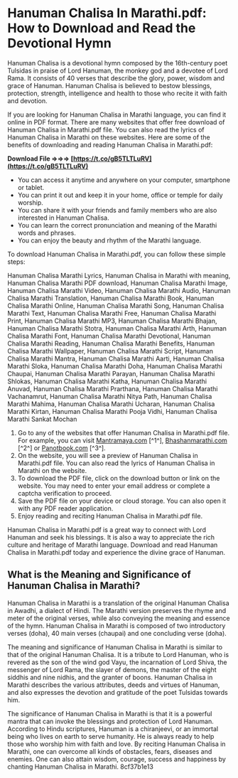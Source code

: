 
 
# Hanuman Chalisa In Marathi.pdf: How to Download and Read the Devotional Hymn
  
Hanuman Chalisa is a devotional hymn composed by the 16th-century poet Tulsidas in praise of Lord Hanuman, the monkey god and a devotee of Lord Rama. It consists of 40 verses that describe the glory, power, wisdom and grace of Hanuman. Hanuman Chalisa is believed to bestow blessings, protection, strength, intelligence and health to those who recite it with faith and devotion.
  
If you are looking for Hanuman Chalisa in Marathi language, you can find it online in PDF format. There are many websites that offer free download of Hanuman Chalisa in Marathi.pdf file. You can also read the lyrics of Hanuman Chalisa in Marathi on these websites. Here are some of the benefits of downloading and reading Hanuman Chalisa in Marathi.pdf:
 
**Download File ⇒⇒⇒ [https://t.co/gB5TLTLuRV](https://t.co/gB5TLTLuRV)**


  
- You can access it anytime and anywhere on your computer, smartphone or tablet.
- You can print it out and keep it in your home, office or temple for daily worship.
- You can share it with your friends and family members who are also interested in Hanuman Chalisa.
- You can learn the correct pronunciation and meaning of the Marathi words and phrases.
- You can enjoy the beauty and rhythm of the Marathi language.

To download Hanuman Chalisa in Marathi.pdf, you can follow these simple steps:
 
Hanuman Chalisa Marathi Lyrics,  Hanuman Chalisa in Marathi with meaning,  Hanuman Chalisa Marathi PDF download,  Hanuman Chalisa Marathi Image,  Hanuman Chalisa Marathi Video,  Hanuman Chalisa Marathi Audio,  Hanuman Chalisa Marathi Translation,  Hanuman Chalisa Marathi Book,  Hanuman Chalisa Marathi Online,  Hanuman Chalisa Marathi Song,  Hanuman Chalisa Marathi Text,  Hanuman Chalisa Marathi Free,  Hanuman Chalisa Marathi Print,  Hanuman Chalisa Marathi MP3,  Hanuman Chalisa Marathi Bhajan,  Hanuman Chalisa Marathi Stotra,  Hanuman Chalisa Marathi Arth,  Hanuman Chalisa Marathi Font,  Hanuman Chalisa Marathi Devotional,  Hanuman Chalisa Marathi Reading,  Hanuman Chalisa Marathi Benefits,  Hanuman Chalisa Marathi Wallpaper,  Hanuman Chalisa Marathi Script,  Hanuman Chalisa Marathi Mantra,  Hanuman Chalisa Marathi Aarti,  Hanuman Chalisa Marathi Sloka,  Hanuman Chalisa Marathi Doha,  Hanuman Chalisa Marathi Chaupai,  Hanuman Chalisa Marathi Parayan,  Hanuman Chalisa Marathi Shlokas,  Hanuman Chalisa Marathi Katha,  Hanuman Chalisa Marathi Anuvad,  Hanuman Chalisa Marathi Prarthana,  Hanuman Chalisa Marathi Vachanamrut,  Hanuman Chalisa Marathi Nitya Path,  Hanuman Chalisa Marathi Mahima,  Hanuman Chalisa Marathi Ucharan,  Hanuman Chalisa Marathi Kirtan,  Hanuman Chalisa Marathi Pooja Vidhi,  Hanuman Chalisa Marathi Sankat Mochan

1. Go to any of the websites that offer Hanuman Chalisa in Marathi.pdf file. For example, you can visit [Mantramaya.com](https://mantramaya.com/hanuman-chalisa/lyrics-marathi.php) [^1^], [Bhashanmarathi.com](https://www.bhashanmarathi.com/2021/03/hanuman-chalisa-in-marathi.html) [^2^] or [Panotbook.com](https://panotbook.com/hanuman-chalisa-marathi/) [^3^].
2. On the website, you will see a preview of Hanuman Chalisa in Marathi.pdf file. You can also read the lyrics of Hanuman Chalisa in Marathi on the website.
3. To download the PDF file, click on the download button or link on the website. You may need to enter your email address or complete a captcha verification to proceed.
4. Save the PDF file on your device or cloud storage. You can also open it with any PDF reader application.
5. Enjoy reading and reciting Hanuman Chalisa in Marathi.pdf file.

Hanuman Chalisa in Marathi.pdf is a great way to connect with Lord Hanuman and seek his blessings. It is also a way to appreciate the rich culture and heritage of Marathi language. Download and read Hanuman Chalisa in Marathi.pdf today and experience the divine grace of Hanuman.
  
## What is the Meaning and Significance of Hanuman Chalisa in Marathi?
  
Hanuman Chalisa in Marathi is a translation of the original Hanuman Chalisa in Awadhi, a dialect of Hindi. The Marathi version preserves the rhyme and meter of the original verses, while also conveying the meaning and essence of the hymn. Hanuman Chalisa in Marathi is composed of two introductory verses (doha), 40 main verses (chaupai) and one concluding verse (doha).
  
The meaning and significance of Hanuman Chalisa in Marathi is similar to that of the original Hanuman Chalisa. It is a tribute to Lord Hanuman, who is revered as the son of the wind god Vayu, the incarnation of Lord Shiva, the messenger of Lord Rama, the slayer of demons, the master of the eight siddhis and nine nidhis, and the granter of boons. Hanuman Chalisa in Marathi describes the various attributes, deeds and virtues of Hanuman, and also expresses the devotion and gratitude of the poet Tulsidas towards him.
  
The significance of Hanuman Chalisa in Marathi is that it is a powerful mantra that can invoke the blessings and protection of Lord Hanuman. According to Hindu scriptures, Hanuman is a chiranjeevi, or an immortal being who lives on earth to serve humanity. He is always ready to help those who worship him with faith and love. By reciting Hanuman Chalisa in Marathi, one can overcome all kinds of obstacles, fears, diseases and enemies. One can also attain wisdom, courage, success and happiness by chanting Hanuman Chalisa in Marathi.
 8cf37b1e13
 

